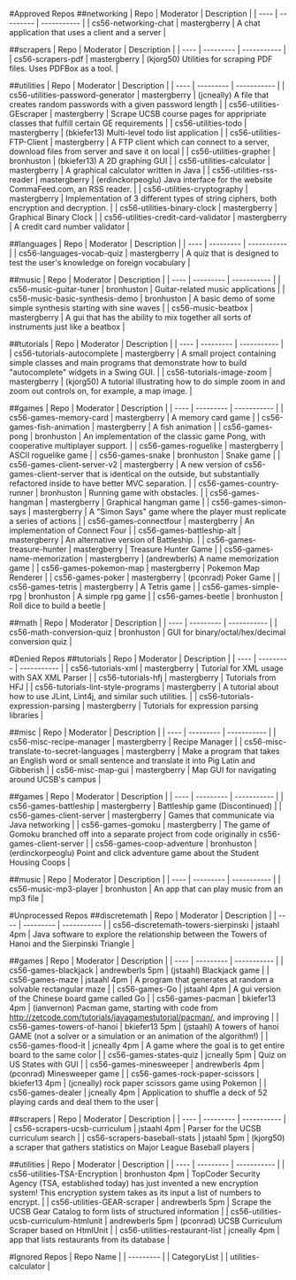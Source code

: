 #Approved Repos
##networking
| Repo | Moderator | Description |
| ---- | --------- | ----------- |
| cs56-networking-chat | mastergberry | A chat application that uses a client and a server |

##scrapers
| Repo | Moderator | Description |
| ---- | --------- | ----------- |
| cs56-scrapers-pdf | mastergberry | (kjorg50) Utilities for scraping PDF files. Uses PDFBox as a tool. |

##utilities
| Repo | Moderator | Description |
| ---- | --------- | ----------- |
| cs56-utilities-password-generator | mastergberry | (jcneally) A file that creates random passwords with a given password length |
| cs56-utilities-GEscraper | mastergberry | Scrape UCSB course pages for appripriate classes that fulfill certain GE requirements |
| cs56-utilities-todo | mastergberry | (bkiefer13) Multi-level todo list application |
| cs56-utilities-FTP-Client | mastergberry | A FTP client which can connect to a server, download files from server and save it on local |
| cs56-utilities-grapher | bronhuston | (bkiefer13) A 2D graphing GUI |
| cs56-utilities-calculator | mastergberry |  A graphical calculator written in Java |
| cs56-utilities-rss-reader | mastergberry | (erdinckorpeoglu) Java interface for the website CommaFeed.com, an RSS reader.  |
| cs56-utilities-cryptography | mastergberry | Implementation of 3 different types of string ciphers, both encryption and decryption. |
| cs56-utilities-binary-clock | mastergberry | Graphical Binary Clock |
| cs56-utilities-credit-card-validator | mastergberry | A credit card number validator |

##languages
| Repo | Moderator | Description |
| ---- | --------- | ----------- |
| cs56-languages-vocab-quiz | mastergberry | A quiz that is designed to test the user's knowledge on foreign vocabulary |

##music
| Repo | Moderator | Description |
| ---- | --------- | ----------- |
| cs56-music-guitar-tuner | bronhuston | Guitar-related music applications |
| cs56-music-basic-synthesis-demo | bronhuston | A basic demo of some simple synthesis starting with sine waves |
| cs56-music-beatbox | mastergberry | A gui that has the ability to mix together all sorts of instruments just like a beatbox |

##tutorials
| Repo | Moderator | Description |
| ---- | --------- | ----------- |
| cs56-tutorials-autocomplete | mastergberry | A small project containing simple classes and main programs that demonstrate how to build "autocomplete" widgets in a Swing GUI. |
| cs56-tutorials-image-zoom | mastergberry | (kjorg50) A tutorial illustrating how to do simple zoom in and zoom out controls on, for example, a map image. |

##games
| Repo | Moderator | Description |
| ---- | --------- | ----------- |
| cs56-games-memory-card | mastergberry | A memory card game |
| cs56-games-fish-animation | mastergberry | A fish animation |
| cs56-games-pong | bronhuston | An implementation of the classic game Pong, with cooperative multiplayer support. |
| cs56-games-roguelike | mastergberry | ASCII roguelike game |
| cs56-games-snake | bronhuston | Snake game |
| cs56-games-client-server-v2 | mastergberry | A new version of cs56-games-client-server that is identical on the outside, but substantially refactored inside to have better MVC separation. |
| cs56-games-country-runner | bronhuston | Running game with obstacles. |
| cs56-games-hangman | mastergberry | Graphical hangman game |
| cs56-games-simon-says | mastergberry | A "Simon Says" game where the player must replicate a series of actions |
| cs56-games-connectfour | mastergberry | An implementation of Connect Four |
| cs56-games-battleship-alt | mastergberry | An alternative version of Battleship. |
| cs56-games-treasure-hunter | mastergberry | Treasure Hunter Game |
| cs56-games-name-memorization | mastergberry | (andrewberls) A name memorization game |
| cs56-games-pokemon-map | mastergberry |  Pokemon Map Renderer |
| cs56-games-poker | mastergberry | (pconrad) Poker Game |
| cs56-games-tetris | mastergberry | A Tetris game |
| cs56-games-simple-rpg | bronhuston | A simple rpg game |
| cs56-games-beetle | bronhuston | Roll dice to build a beetle |

##math
| Repo | Moderator | Description |
| ---- | --------- | ----------- |
| cs56-math-conversion-quiz | bronhuston | GUI for binary/octal/hex/decimal conversion quiz |

#Denied Repos
##tutorials
| Repo | Moderator | Description |
| ---- | --------- | ----------- |
| cs56-tutorials-xml | mastergberry | Tutorial for XML usage with SAX XML Parser |
| cs56-tutorials-hfj | mastergberry | Tutorials from HFJ |
| cs56-tutorials-lint-style-programs | mastergberry | A tutorial about how to use JLint, Lint4j, and similar such utilities. |
| cs56-tutorials-expression-parsing | mastergberry | Tutorials for expression parsing libraries |

##misc
| Repo | Moderator | Description |
| ---- | --------- | ----------- |
| cs56-misc-recipe-manager | mastergberry | Recipe Manager |
| cs56-misc-translate-to-secret-languages | mastergberry | Make a program that takes an English word or small sentence and translate it into Pig Latin and Gibberish |
| cs56-misc-map-gui | mastergberry | Map GUI for navigating around UCSB's campus |

##games
| Repo | Moderator | Description |
| ---- | --------- | ----------- |
| cs56-games-battleship | mastergberry | Battleship game (Discontinued) |
| cs56-games-client-server | mastergberry | Games that communicate via Java networking |
| cs56-games-gomoku | mastergberry | The game of Gomoku branched off into a separate project from code originally in cs56-games-client-server |
| cs56-games-coop-adventure | bronhuston | (erdinckorpeoglu) Point and click adventure game about the Student Housing Coops |

##music
| Repo | Moderator | Description |
| ---- | --------- | ----------- |
| cs56-music-mp3-player | bronhuston | An app that can play music from an mp3 file |

#Unprocessed Repos
##discretemath
| Repo | Moderator | Description |
| ---- | --------- | ----------- |
| cs56-discretemath-towers-sierpinski | jstaahl 4pm | Java software to explore the relationship between the Towers of Hanoi and the Sierpinski Triangle |

##games
| Repo | Moderator | Description |
| ---- | --------- | ----------- |
| cs56-games-blackjack | andrewberls 5pm | (jstaahl) Blackjack game |
| cs56-games-maze | jstaahl 4pm | A program that generates at random a solvable rectangular maze |
| cs56-games-Go | jstaahl 4pm | A gui version of the Chinese board game called Go |
| cs56-games-pacman | bkiefer13 4pm | (ianvernon) Pacman game, starting with code from http://zetcode.com/tutorials/javagamestutorial/pacman/, and improving |
| cs56-games-towers-of-hanoi | bkiefer13 5pm | (jstaahl) A towers of hanoi GAME (not a solver or a simulation or an animation of the algorithm!) |
| cs56-games-flood-it | jcneally 4pm | A game where the goal is to get entire board to the same color |
| cs56-games-states-quiz | jcneally 5pm | Quiz on US States with GUI |
| cs56-games-minesweeper | andrewberls 4pm | (pconrad) Minesweeper game |
| cs56-games-rock-paper-scissors | bkiefer13 4pm | (jcneally) rock paper scissors game using Pokemon |
| cs56-games-dealer | jcneally 4pm | Application to shuffle a deck of 52 playing cards and deal them to the user |

##scrapers
| Repo | Moderator | Description |
| ---- | --------- | ----------- |
| cs56-scrapers-ucsb-curriculum | jstaahl 4pm | Parser for the UCSB curriculum search |
| cs56-scrapers-baseball-stats | jstaahl 5pm | (kjorg50) a scraper that gathers statistics on Major League Baseball players |

##utilities
| Repo | Moderator | Description |
| ---- | --------- | ----------- |
| cs56-utilities-TSA-Encryption | bronhuston 4pm | TopCoder Security Agency (TSA, established today) has just invented a new encryption system! This encryption system takes as its input a list of numbers to encrypt.  |
| cs56-utilities-GEAR-scraper | andrewberls 5pm | Scrape the UCSB Gear Catalog to form lists of structured information |
| cs56-utilities-ucsb-curriculum-htmlunit | andrewberls 5pm | (pconrad) UCSB Curriculum Scraper based on HtmlUnit |
| cs56-utilities-restaurant-list | jcneally 4pm | app that lists restaurants from its database |

#Ignored Repos
| Repo Name |
| --------- |
| CategoryList |
| utilities-calculator |
